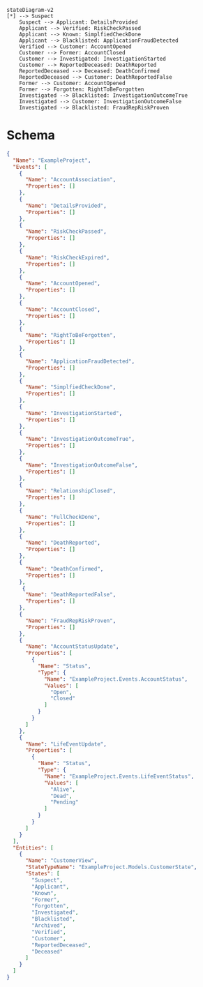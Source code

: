 ﻿```mermaid 
stateDiagram-v2
[*] --> Suspect
	Suspect --> Applicant: DetailsProvided
	Applicant --> Verified: RiskCheckPassed
	Applicant --> Known: SimplfiedCheckDone
	Applicant --> Blacklisted: ApplicationFraudDetected
	Verified --> Customer: AccountOpened
	Customer --> Former: AccountClosed
	Customer --> Investigated: InvestigationStarted
	Customer --> ReportedDeceased: DeathReported
	ReportedDeceased --> Deceased: DeathConfirmed
	ReportedDeceased --> Customer: DeathReportedFalse
	Former --> Customer: AccountOpened
	Former --> Forgotten: RightToBeForgotten
	Investigated --> Blacklisted: InvestigationOutcomeTrue
	Investigated --> Customer: InvestigationOutcomeFalse
	Investigated --> Blacklisted: FraudRepRiskProven
```
# Schema

```json
{
  "Name": "ExampleProject",
  "Events": [
    {
      "Name": "AccountAssociation",
      "Properties": []
    },
    {
      "Name": "DetailsProvided",
      "Properties": []
    },
    {
      "Name": "RiskCheckPassed",
      "Properties": []
    },
    {
      "Name": "RiskCheckExpired",
      "Properties": []
    },
    {
      "Name": "AccountOpened",
      "Properties": []
    },
    {
      "Name": "AccountClosed",
      "Properties": []
    },
    {
      "Name": "RightToBeForgotten",
      "Properties": []
    },
    {
      "Name": "ApplicationFraudDetected",
      "Properties": []
    },
    {
      "Name": "SimplfiedCheckDone",
      "Properties": []
    },
    {
      "Name": "InvestigationStarted",
      "Properties": []
    },
    {
      "Name": "InvestigationOutcomeTrue",
      "Properties": []
    },
    {
      "Name": "InvestigationOutcomeFalse",
      "Properties": []
    },
    {
      "Name": "RelationshipClosed",
      "Properties": []
    },
    {
      "Name": "FullCheckDone",
      "Properties": []
    },
    {
      "Name": "DeathReported",
      "Properties": []
    },
    {
      "Name": "DeathConfirmed",
      "Properties": []
    },
     {
      "Name": "DeathReportedFalse",
      "Properties": []
    },
    {
      "Name": "FraudRepRiskProven",
      "Properties": []
    },
    {
      "Name": "AccountStatusUpdate",
      "Properties": [
        {
          "Name": "Status",
          "Type": {
            "Name": "ExampleProject.Events.AccountStatus",
            "Values": [
              "Open",
              "Closed"
            ]
          }
        }
      ]
    },
    {
      "Name": "LifeEventUpdate",
      "Properties": [
        {
          "Name": "Status",
          "Type": {
            "Name": "ExampleProject.Events.LifeEventStatus",
            "Values": [
              "Alive",
              "Dead",
              "Pending"
            ]
          }
        }
      ]
    }
  ],
  "Entities": [
    {
      "Name": "CustomerView",
      "StateTypeName": "ExampleProject.Models.CustomerState",
      "States": [
        "Suspect",
        "Applicant",
        "Known",
        "Former",
        "Forgotten",
        "Investigated",
        "Blacklisted",
        "Archived",
        "Verified",
        "Customer",
        "ReportedDeceased",
        "Deceased"
      ]
    }
  ]
}
```